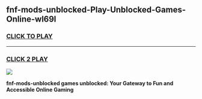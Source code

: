 
## fnf-mods-unblocked-Play-Unblocked-Games-Online-wl69l
<h3>
<a href="https://premium76.site?title=fnf-mods-unblocked&ref=25A">CLICK TO PLAY</a></h3>
<hr>

<h3>
<a href="https://premium76.site?title=fnf-mods-unblocked&ref=25A">CLICK 2 PLAY</a>
  
</h3>

<a href="https://premium76.site?title=fnf-mods-unblocked&ref=25A"><img src="https://clearcache.store/games.png"></a>


**fnf-mods-unblocked games unblocked: Your Gateway to Fun and Accessible Online Gaming**
